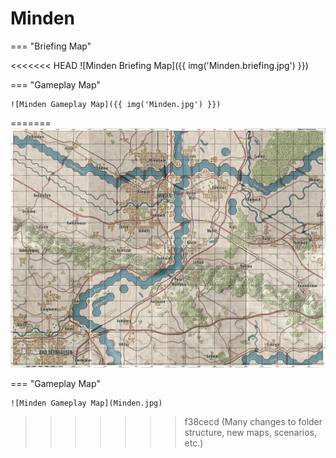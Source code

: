# Minden

=== "Briefing Map"

<<<<<<< HEAD
    ![Minden Briefing Map]({{ img('Minden.briefing.jpg') }})

=== "Gameplay Map"

    ![Minden Gameplay Map]({{ img('Minden.jpg') }})
=======
    ![Minden Briefing Map](Minden.briefing.jpg)

=== "Gameplay Map"

    ![Minden Gameplay Map](Minden.jpg)
>>>>>>> f38cecd (Many changes to folder structure, new maps, scenarios, etc.)
